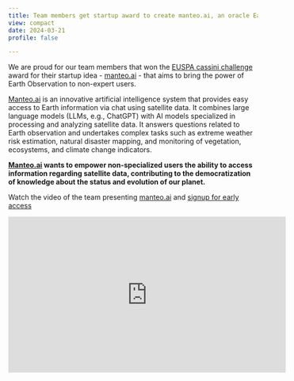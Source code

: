 ```yaml
---
title: Team members get startup award to create manteo.ai, an oracle Earth Observation (video)
view: compact
date: 2024-03-21
profile: false

---
```


We are proud for our team members that won the [EUSPA cassini challenge](https://www.euspa.europa.eu/cassini-challenges-winners-2023) award for their startup idea - [manteo.ai](https://manteo.ai) - that aims to bring the power of Earth Observation to non-expert users.

<!--more-->

[Manteo.ai](https://manteo.ai) is an innovative artificial intelligence system that provides easy access to Earth information via chat using satellite data. It combines large language models (LLMs, e.g., ChatGPT) with AI models specialized in processing and analyzing satellite data. It answers questions related to Earth observation and undertakes complex tasks such as extreme weather risk estimation, natural disaster mapping, and monitoring of vegetation, ecosystems, and climate change indicators.

**[Manteo.ai](https://manteo.ai) wants to empower non-specialized users the ability to access information regarding satellite data, contributing to the democratization of knowledge about the status and evolution of our planet.**

Watch the video of the team presenting [manteo.ai](https://manteo.ai) and [signup for early access](https://forms.gle/bwf2fLKXjdPEMTfv7)

<iframe width="560" height="315" src="https://www.youtube.com/embed/gnhl_Mt171A?si=d1gtApfLz95zOotT&amp" title="YouTube video player" frameborder="0" allow="accelerometer; autoplay; clipboard-write; encrypted-media; gyroscope; picture-in-picture; web-share" allowfullscreen></iframe>

